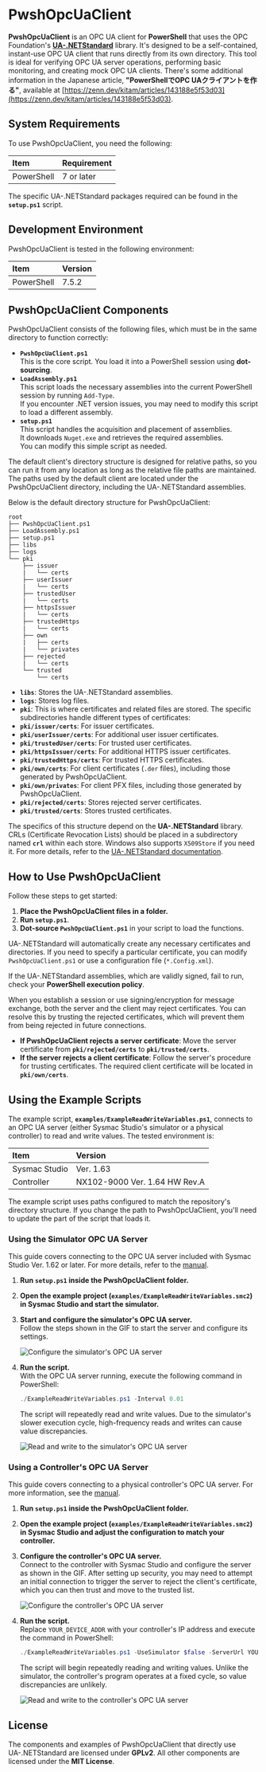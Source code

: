 # PwshOpcUaClient
**PwshOpcUaClient** is an OPC UA client for **PowerShell** that uses the OPC Foundation's [**UA-.NETStandard**](https://github.com/OPCFoundation/UA-.NETStandard) library.
It's designed to be a self-contained, instant-use OPC UA client that runs directly from its own directory.
This tool is ideal for verifying OPC UA server operations, performing basic monitoring, and creating mock OPC UA clients.
There's some additional information in the Japanese article, **"PowerShellでOPC UAクライアントを作る"**, available at [https://zenn.dev/kitam/articles/143188e5f53d03](https://zenn.dev/kitam/articles/143188e5f53d03).

## System Requirements
To use PwshOpcUaClient, you need the following:

| Item | Requirement |
|:---|:---|
| PowerShell | 7 or later |

The specific UA-.NETStandard packages required can be found in the **`setup.ps1`** script.

## Development Environment
PwshOpcUaClient is tested in the following environment:

| Item | Version |
|:---|:---|
| PowerShell | 7.5.2 |

## PwshOpcUaClient Components
PwshOpcUaClient consists of the following files, which must be in the same directory to function correctly:

* **`PwshOpcUaClient.ps1`**   
   This is the core script. You load it into a PowerShell session using **dot-sourcing**.
* **`LoadAssembly.ps1`**   
   This script loads the necessary assemblies into the current PowerShell session by running `Add-Type`.   
   If you encounter .NET version issues, you may need to modify this script to load a different assembly.
* **`setup.ps1`**   
   This script handles the acquisition and placement of assemblies.   
   It downloads `Nuget.exe` and retrieves the required assemblies.   
   You can modify this simple script as needed.

The default client's directory structure is designed for relative paths,
so you can run it from any location as long as the relative file paths are maintained.
The paths used by the default client are located under the PwshOpcUaClient directory, including the UA-.NETStandard assemblies.

Below is the default directory structure for PwshOpcUaClient:

```
root
├── PwshOpcUaClient.ps1
├── LoadAssembly.ps1
├── setup.ps1
├── libs
├── logs
└── pki
    ├── issuer
    |   └── certs
    ├── userIssuer
    |   └── certs
    ├── trustedUser
    |   └── certs
    ├── httpsIssuer
    |   └── certs
    ├── trustedHttps
    |   └── certs
    ├── own
    |   ├── certs
    |   └── privates
    ├── rejected
    |   └── certs
    └── trusted
        └── certs
```

* **`libs`**: Stores the UA-.NETStandard assemblies.
* **`logs`**: Stores log files.
* **`pki`**: This is where certificates and related files are stored. The specific subdirectories handle different types of certificates:
* **`pki/issuer/certs`**: For issuer certificates.   
* **`pki/userIssuer/certs`**: For additional user issuer certificates.
* **`pki/trustedUser/certs`**: For trusted user certificates.
* **`pki/httpsIssuer/certs`**: For additional HTTPS issuer certificates.
* **`pki/trustedHttps/certs`**: For trusted HTTPS certificates.
* **`pki/own/certs`**: For client certificates (`.der` files), including those generated by PwshOpcUaClient.
* **`pki/own/privates`**: For client PFX files, including those generated by PwshOpcUaClient.
* **`pki/rejected/certs`**: Stores rejected server certificates.
* **`pki/trusted/certs`**: Stores trusted certificates.

The specifics of this structure depend on the **UA-.NETStandard** library.
CRLs (Certificate Revocation Lists) should be placed in a subdirectory named **`crl`** within each store.
Windows also supports `X509Store` if you need it.
For more details, refer to the [UA-.NETStandard documentation](https://www.google.com/search?q=https://github.com/OPCFoundation/UA-.NETStandard/blob/master/Docs/Certificates.md).

## How to Use PwshOpcUaClient
Follow these steps to get started:

1. **Place the PwshOpcUaClient files in a folder.**
2. **Run `setup.ps1`**.
3. **Dot-source `PwshOpcUaClient.ps1`** in your script to load the functions.

UA-.NETStandard will automatically create any necessary certificates and directories.
If you need to specify a particular certificate, you can modify `PwshOpcUaClient.ps1` or use a configuration file (`*.Config.xml`).

If the UA-.NETStandard assemblies, which are validly signed, fail to run, check your **PowerShell execution policy**.

When you establish a session or use signing/encryption for message exchange,
both the server and the client may reject certificates.
You can resolve this by trusting the rejected certificates,
which will prevent them from being rejected in future connections.

  * **If PwshOpcUaClient rejects a server certificate**: Move the server certificate from **`pki/rejected/certs`** to **`pki/trusted/certs`**.
  * **If the server rejects a client certificate**: Follow the server's procedure for trusting certificates. The required client certificate will be located in **`pki/own/certs`**.

## Using the Example Scripts
The example script, **`examples/ExampleReadWriteVariables.ps1`**, connects to an OPC UA server (either Sysmac Studio's simulator or a physical controller) to read and write values.
The tested environment is:

| Item | Version |
|:---|:---|
| Sysmac Studio | Ver. 1.63 |
| Controller | NX102-9000 Ver. 1.64 HW Rev.A |

The example script uses paths configured to match the repository's directory structure.
If you change the path to PwshOpcUaClient, you'll need to update the part of the script that loads it.

### Using the Simulator OPC UA Server
This guide covers connecting to the OPC UA server included with Sysmac Studio Ver. 1.62 or later.
For more details, refer to the [manual](https://www.google.com/search?q=https://www.fa.omron.co.jp/data_pdf/mnu/sbcd-374p_nj501_nx.pdf%3Fid%3D3705).

1. **Run `setup.ps1` inside the PwshOpcUaClient folder.**
2. **Open the example project (`examples/ExampleReadWriteVariables.smc2`) in Sysmac Studio and start the simulator.**
3. **Start and configure the simulator's OPC UA server.**   
   Follow the steps shown in the GIF to start the server and configure its settings.

   ![Configure the simulator's OPC UA server](./images/set-simulator-opc-ua-server.gif)

4. **Run the script.**   
   With the OPC UA server running, execute the following command in PowerShell:

   ```powershell
   ./ExampleReadWriteVariables.ps1 -Interval 0.01
   ```

   The script will repeatedly read and write values.
   Due to the simulator's slower execution cycle, high-frequency reads and writes can cause value discrepancies.

   ![Read and write to the simulator's OPC UA server](./images/simulator-run-prg.gif)

### Using a Controller's OPC UA Server
This guide covers connecting to a physical controller's OPC UA server.
For more information, see the [manual](https://www.google.com/search?q=https://www.fa.omron.co.jp/data_pdf/mnu/sbcd-374p_nj501_nx.pdf%3Fid%3D3705).

1. **Run `setup.ps1` inside the PwshOpcUaClient folder.**
2. **Open the example project (`examples/ExampleReadWriteVariables.smc2`) in Sysmac Studio and adjust the configuration to match your controller.**
3. **Configure the controller's OPC UA server.**   
   Connect to the controller with Sysmac Studio and configure the server as shown in the GIF.
   After setting up security, you may need to attempt an initial connection to trigger the server to reject the client's certificate,
   which you can then trust and move to the trusted list.

   ![Configure the controller's OPC UA server](./images/set-controller-opc-ua-server.gif)

4. **Run the script.**   
   Replace `YOUR_DEVICE_ADDR` with your controller's IP address and execute the command in PowerShell:

   ```powershell
   ./ExampleReadWriteVariables.ps1 -UseSimulator $false -ServerUrl YOUR_DEVICE_ADDR -Interval 0.01
   ```

   The script will begin repeatedly reading and writing values. Unlike the simulator, the controller's program operates at a fixed cycle, so value discrepancies are unlikely.

   ![Read and write to the controller's OPC UA server](./images/controller-run-prg.gif)

## License
The components and examples of PwshOpcUaClient that directly use UA-.NETStandard are licensed under **GPLv2**.
All other components are licensed under the **MIT License**.
